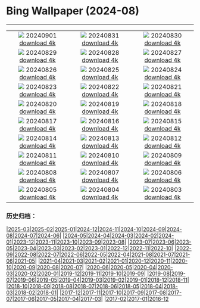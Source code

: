 # Bing Wallpaper (2024-08)
**************
| | | |
|:-:|:-:|:-:|
| ![](https://www.bing.com/th?id=OHR.DjanetAlgeria_ROW6327160471_1920x1080.jpg) 20240901 [download 4k](https://www.bing.com/th?id=OHR.DjanetAlgeria_ROW6327160471_UHD.jpg) | ![](https://www.bing.com/th?id=OHR.WhaleSharkDay_ROW6113482072_1920x1080.jpg) 20240831 [download 4k](https://www.bing.com/th?id=OHR.WhaleSharkDay_ROW6113482072_UHD.jpg) | ![](https://www.bing.com/th?id=OHR.CastellfollitSpain_ROW5434874664_1920x1080.jpg) 20240830 [download 4k](https://www.bing.com/th?id=OHR.CastellfollitSpain_ROW5434874664_UHD.jpg) |
| ![](https://www.bing.com/th?id=OHR.ParalympicsParis_ROW1372193453_1920x1080.jpg) 20240829 [download 4k](https://www.bing.com/th?id=OHR.ParalympicsParis_ROW1372193453_UHD.jpg) | ![](https://www.bing.com/th?id=OHR.YoungCaiman_ROW5014887226_1920x1080.jpg) 20240828 [download 4k](https://www.bing.com/th?id=OHR.YoungCaiman_ROW5014887226_UHD.jpg) | ![](https://www.bing.com/th?id=OHR.PalmyraAtoll_ROW4852915271_1920x1080.jpg) 20240827 [download 4k](https://www.bing.com/th?id=OHR.PalmyraAtoll_ROW4852915271_UHD.jpg) |
| ![](https://www.bing.com/th?id=OHR.SwiftcurrentLake_ROW4729110075_1920x1080.jpg) 20240826 [download 4k](https://www.bing.com/th?id=OHR.SwiftcurrentLake_ROW4729110075_UHD.jpg) | ![](https://www.bing.com/th?id=OHR.KatahdinWoods_ROW4600559064_1920x1080.jpg) 20240825 [download 4k](https://www.bing.com/th?id=OHR.KatahdinWoods_ROW4600559064_UHD.jpg) | ![](https://www.bing.com/th?id=OHR.PrasatPhanom_ROW3985058133_1920x1080.jpg) 20240824 [download 4k](https://www.bing.com/th?id=OHR.PrasatPhanom_ROW3985058133_UHD.jpg) |
| ![](https://www.bing.com/th?id=OHR.OceanCityMD_ROW5843835398_1920x1080.jpg) 20240823 [download 4k](https://www.bing.com/th?id=OHR.OceanCityMD_ROW5843835398_UHD.jpg) | ![](https://www.bing.com/th?id=OHR.NazcaBooby_ROW5704281818_1920x1080.jpg) 20240822 [download 4k](https://www.bing.com/th?id=OHR.NazcaBooby_ROW5704281818_UHD.jpg) | ![](https://www.bing.com/th?id=OHR.TetonSunrise_ROW2956383855_1920x1080.jpg) 20240821 [download 4k](https://www.bing.com/th?id=OHR.TetonSunrise_ROW2956383855_UHD.jpg) |
| ![](https://www.bing.com/th?id=OHR.RegataSanGines_ROW5320119773_1920x1080.jpg) 20240820 [download 4k](https://www.bing.com/th?id=OHR.RegataSanGines_ROW5320119773_UHD.jpg) | ![](https://www.bing.com/th?id=OHR.HuntingtonBeach_ROW5148300057_1920x1080.jpg) 20240819 [download 4k](https://www.bing.com/th?id=OHR.HuntingtonBeach_ROW5148300057_UHD.jpg) | ![](https://www.bing.com/th?id=OHR.AlfanzinaLighthouse_ROW4789645958_1920x1080.jpg) 20240818 [download 4k](https://www.bing.com/th?id=OHR.AlfanzinaLighthouse_ROW4789645958_UHD.jpg) |
| ![](https://www.bing.com/th?id=OHR.JapanRollerCoaster_ROW4636673372_1920x1080.jpg) 20240817 [download 4k](https://www.bing.com/th?id=OHR.JapanRollerCoaster_ROW4636673372_UHD.jpg) | ![](https://www.bing.com/th?id=OHR.HangCave_ROW2044632958_1920x1080.jpg) 20240816 [download 4k](https://www.bing.com/th?id=OHR.HangCave_ROW2044632958_UHD.jpg) | ![](https://www.bing.com/th?id=OHR.WatarrkaLizard_ROW1623450590_1920x1080.jpg) 20240815 [download 4k](https://www.bing.com/th?id=OHR.WatarrkaLizard_ROW1623450590_UHD.jpg) |
| ![](https://www.bing.com/th?id=OHR.DugiOtokCroatia_ROW1482296845_1920x1080.jpg) 20240814 [download 4k](https://www.bing.com/th?id=OHR.DugiOtokCroatia_ROW1482296845_UHD.jpg) | ![](https://www.bing.com/th?id=OHR.ElephantsAmboseli_ROW1361038642_1920x1080.jpg) 20240813 [download 4k](https://www.bing.com/th?id=OHR.ElephantsAmboseli_ROW1361038642_UHD.jpg) | ![](https://www.bing.com/th?id=OHR.TofinoVancouver_ROW1209784731_1920x1080.jpg) 20240812 [download 4k](https://www.bing.com/th?id=OHR.TofinoVancouver_ROW1209784731_UHD.jpg) |
| ![](https://www.bing.com/th?id=OHR.JoshuaTreeNP_ROW1075085716_1920x1080.jpg) 20240811 [download 4k](https://www.bing.com/th?id=OHR.JoshuaTreeNP_ROW1075085716_UHD.jpg) | ![](https://www.bing.com/th?id=OHR.IncaRuinPeru_ROW0885643054_1920x1080.jpg) 20240810 [download 4k](https://www.bing.com/th?id=OHR.IncaRuinPeru_ROW0885643054_UHD.jpg) | ![](https://www.bing.com/th?id=OHR.SpottedOwlet_ROW7217108888_1920x1080.jpg) 20240809 [download 4k](https://www.bing.com/th?id=OHR.SpottedOwlet_ROW7217108888_UHD.jpg) |
| ![](https://www.bing.com/th?id=OHR.MichiganLighthouse_ROW7023012690_1920x1080.jpg) 20240808 [download 4k](https://www.bing.com/th?id=OHR.MichiganLighthouse_ROW7023012690_UHD.jpg) | ![](https://www.bing.com/th?id=OHR.MolokiniHawaii_ROW6862198585_1920x1080.jpg) 20240807 [download 4k](https://www.bing.com/th?id=OHR.MolokiniHawaii_ROW6862198585_UHD.jpg) | ![](https://www.bing.com/th?id=OHR.HertfordshireLavender_ROW6696300267_1920x1080.jpg) 20240806 [download 4k](https://www.bing.com/th?id=OHR.HertfordshireLavender_ROW6696300267_UHD.jpg) |
| ![](https://www.bing.com/th?id=OHR.ImpalaOxpecker_ROW5017616642_1920x1080.jpg) 20240805 [download 4k](https://www.bing.com/th?id=OHR.ImpalaOxpecker_ROW5017616642_UHD.jpg) | ![](https://www.bing.com/th?id=OHR.WulongKarst_ROW4842931095_1920x1080.jpg) 20240804 [download 4k](https://www.bing.com/th?id=OHR.WulongKarst_ROW4842931095_UHD.jpg) | ![](https://www.bing.com/th?id=OHR.SaintFrancois_ROW4592386961_1920x1080.jpg) 20240803 [download 4k](https://www.bing.com/th?id=OHR.SaintFrancois_ROW4592386961_UHD.jpg) |

### 历史归档：

|[2025-03](/../2025-03/2025-03.md)|[2025-02](/../2025-02/2025-02.md)|[2025-01](/../2025-01/2025-01.md)|[2024-12](/../2024-12/2024-12.md)|[2024-11](/../2024-11/2024-11.md)|[2024-10](/../2024-10/2024-10.md)|[2024-09](/../2024-09/2024-09.md)|[2024-08](/2024-08.md)|[2024-07](/../2024-07/2024-07.md)|[2024-06](/../2024-06/2024-06.md)|
|[2024-05](/../2024-05/2024-05.md)|[2024-04](/../2024-04/2024-04.md)|[2024-03](/../2024-03/2024-03.md)|[2024-02](/../2024-02/2024-02.md)|[2024-01](/../2024-01/2024-01.md)|[2023-12](/../2023-12/2023-12.md)|[2023-11](/../2023-11/2023-11.md)|[2023-10](/../2023-10/2023-10.md)|[2023-09](/../2023-09/2023-09.md)|[2023-08](/../2023-08/2023-08.md)|
|[2023-07](/../2023-07/2023-07.md)|[2023-06](/../2023-06/2023-06.md)|[2023-05](/../2023-05/2023-05.md)|[2023-04](/../2023-04/2023-04.md)|[2023-03](/../2023-03/2023-03.md)|[2023-02](/../2023-02/2023-02.md)|[2023-01](/../2023-01/2023-01.md)|[2022-12](/../2022-12/2022-12.md)|[2022-11](/../2022-11/2022-11.md)|[2022-10](/../2022-10/2022-10.md)|
|[2022-09](/../2022-09/2022-09.md)|[2022-08](/../2022-08/2022-08.md)|[2022-07](/../2022-07/2022-07.md)|[2022-06](/../2022-06/2022-06.md)|[2022-05](/../2022-05/2022-05.md)|[2022-04](/../2022-04/2022-04.md)|[2021-08](/../2021-08/2021-08.md)|[2021-07](/../2021-07/2021-07.md)|[2021-06](/../2021-06/2021-06.md)|[2021-05](/../2021-05/2021-05.md)|
|[2021-04](/../2021-04/2021-04.md)|[2021-03](/../2021-03/2021-03.md)|[2021-02](/../2021-02/2021-02.md)|[2021-01](/../2021-01/2021-01.md)|[2020-12](/../2020-12/2020-12.md)|[2020-11](/../2020-11/2020-11.md)|[2020-10](/../2020-10/2020-10.md)|[2020-09](/../2020-09/2020-09.md)|[2020-08](/../2020-08/2020-08.md)|[2020-07](/../2020-07/2020-07.md)|
|[2020-06](/../2020-06/2020-06.md)|[2020-05](/../2020-05/2020-05.md)|[2020-04](/../2020-04/2020-04.md)|[2020-03](/../2020-03/2020-03.md)|[2020-02](/../2020-02/2020-02.md)|[2020-01](/../2020-01/2020-01.md)|[2019-12](/../2019-12/2019-12.md)|[2019-11](/../2019-11/2019-11.md)|[2019-10](/../2019-10/2019-10.md)|[2019-09](/../2019-09/2019-09.md)|
|[2019-08](/../2019-08/2019-08.md)|[2019-07](/../2019-07/2019-07.md)|[2019-06](/../2019-06/2019-06.md)|[2019-05](/../2019-05/2019-05.md)|[2019-04](/../2019-04/2019-04.md)|[2019-03](/../2019-03/2019-03.md)|[2019-02](/../2019-02/2019-02.md)|[2019-01](/../2019-01/2019-01.md)|[2018-12](/../2018-12/2018-12.md)|[2018-11](/../2018-11/2018-11.md)|
|[2018-10](/../2018-10/2018-10.md)|[2018-09](/../2018-09/2018-09.md)|[2018-08](/../2018-08/2018-08.md)|[2018-07](/../2018-07/2018-07.md)|[2018-06](/../2018-06/2018-06.md)|[2018-05](/../2018-05/2018-05.md)|[2018-04](/../2018-04/2018-04.md)|[2018-03](/../2018-03/2018-03.md)|[2018-02](/../2018-02/2018-02.md)|[2018-01](/../2018-01/2018-01.md)|
|[2017-12](/../2017-12/2017-12.md)|[2017-11](/../2017-11/2017-11.md)|[2017-10](/../2017-10/2017-10.md)|[2017-09](/../2017-09/2017-09.md)|[2017-08](/../2017-08/2017-08.md)|[2017-07](/../2017-07/2017-07.md)|[2017-06](/../2017-06/2017-06.md)|[2017-05](/../2017-05/2017-05.md)|[2017-04](/../2017-04/2017-04.md)|[2017-03](/../2017-03/2017-03.md)|
|[2017-02](/../2017-02/2017-02.md)|[2017-01](/../2017-01/2017-01.md)|[2016-12](/../2016-12/2016-12.md)